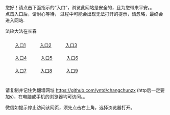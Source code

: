 您好！请点击下面指示的“入口”，浏览此网站是安全的，且为您带来平安。。 <br/>
点击入口后，请耐心等待， 过程中可能会出现无法打开的提示，请忽略，最终会进入网站. </br>

法轮大法在长春<br/>
<div style="padding:10px"><a style="margin:20px" target="_blank" href="https://d2qwilpbzlz89c.cloudfront.net/2Qpsp?ssmnjj" id="ccLink1" rel="nofollow">入口1</a> <a target="_blank" style="margin:20px" href="https://d3sj6wqgpkwdq9.cloudfront.net/2Qpsp?sdcwh" id="ccLink2" rel="nofollow">入口2</a> <a style="margin:20px" target="_blank" href="https://d3f5pbgvvlo8yy.cloudfront.net/2Qpsp?qleix" id="ccLink3" rel="nofollow">入口3</a></div>

<div style="padding:10px" ><a style="margin:20px" target="_blank" href="https://d2qwilpbzlz89c.cloudfront.net/2Qpsp?ssmnjj" id="ccLink4" rel="nofollow">入口4</a> <a style="margin:20px" href="https://d3sj6wqgpkwdq9.cloudfront.net/2Qpsp?sdcwh" target="_blank" id="ccLink5" rel="nofollow">入口5</a> <a style="margin:20px" href="https://d3f5pbgvvlo8yy.cloudfront.net/2Qpsp?qleix" target="_blank" id="ccLink6" rel="nofollow">入口6</a></div>

<div style="padding:10px"><a style="margin:20px" target="_blank" href="https://d2qwilpbzlz89c.cloudfront.net/2Qpsp?ssmnjj" id="ccLink7" rel="nofollow">入口7</a> <a style="margin:20px" href="https://d3sj6wqgpkwdq9.cloudfront.net/2Qpsp?sdcwh" target="_blank" id="ccLink8" rel="nofollow">入口8</a> <a style="margin:20px" target="_blank" href="https://d3f5pbgvvlo8yy.cloudfront.net/2Qpsp?qleix" id="ccLink9" rel="nofollow">入口9</a></div>

<br/>



请复制并记住免翻墙网址 https://github.com/yntd/changchunzx (http后一定要加s)，在电脑或手机的浏览器均可访问。。<br/>

微信如提示停止访问该网页，须先点击右上角，选择浏览器打开。
